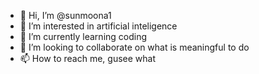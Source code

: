 - 👋 Hi, I’m @sunmoona1
- 👀 I’m interested in artificial inteligence
- 🌱 I’m currently learning coding
- 💞️ I’m looking to collaborate on what is meaningful to do
- 📫 How to reach me, gusee what

<!---
sunmoona1/sunmoona1 is a ✨ special ✨ repository because its `README.md` (this file) appears on your GitHub profile.
You can click the Preview link to take a look at your changes.
--->
